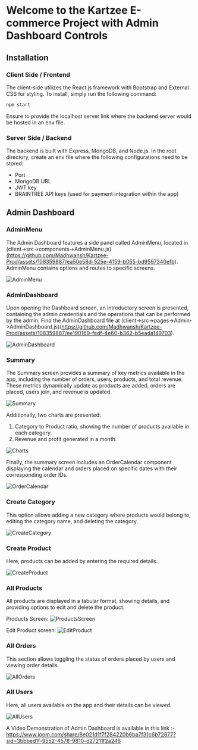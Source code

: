 # Welcome to the Kartzee E-commerce Project with Admin Dashboard Controls

## Installation

### Client Side / Frontend
The client-side utilizes the React.js framework with Bootstrap and External CSS for styling. To install, simply run the following command:
```bash
npm start
```
Ensure to provide the localhost server link where the backend server would be hosted in an env file.

### Server Side / Backend
The backend is built with Express, MongoDB, and Node.js. In the root directory, create an env file where the following configurations need to be stored:
- Port
- MongoDB URL
- JWT key
- BRAINTREE API keys (used for payment integration within the app)

## Admin Dashboard

### AdminMenu
The Admin Dashboard features a side panel called AdminMenu, located in (client->src->components->AdminMenu.js) (https://github.com/Madhwansh/Kartzee-Prod/assets/108359887/ea50e58d-525e-4159-b055-bd9597340efb). AdminMenu contains options and routes to specific screens.

![AdminMenu](https://github.com/Madhwansh/Kartzee-Prod/assets/108359887/ea50e58d-525e-4159-b055-bd9597340efb)

### AdminDashboard
Upon opening the Dashboard screen, an introductory screen is presented, containing the admin credentials and the operations that can be performed by the admin. Find the AdminDashboard file at (client->src->pages->Admin->AdminDashboard.js)(https://github.com/Madhwansh/Kartzee-Prod/assets/108359887/ee190169-fedf-4e60-b362-b5eada149703).

![AdminDashboard](https://github.com/Madhwansh/Kartzee-Prod/assets/108359887/ee190169-fedf-4e60-b362-b5eada149703)

### Summary
The Summary screen provides a summary of key metrics available in the app, including the number of orders, users, products, and total revenue. These metrics dynamically update as products are added, orders are placed, users join, and revenue is updated.

![Summary](https://github.com/Madhwansh/Kartzee-Prod/assets/108359887/b013a03e-ca49-4297-9834-b776f65c088b)

Additionally, two charts are presented:
1. Category to Product ratio, showing the number of products available in each category.
2. Revenue and profit generated in a month.

![Charts](https://github.com/Madhwansh/Kartzee-Prod/assets/108359887/20649cf2-e41c-482f-aefc-bee947ce0073)

Finally, the summary screen includes an OrderCalendar component displaying the calendar and orders placed on specific dates with their corresponding order IDs.

![OrderCalendar](https://github.com/Madhwansh/Kartzee-Prod/assets/108359887/55e5399c-7129-40cc-b2d8-d3e9949125f8)

### Create Category
This option allows adding a new category where products would belong to, editing the category name, and deleting the category.

![CreateCategory](https://github.com/Madhwansh/Kartzee-Prod/assets/108359887/90d3d479-dfe6-4e29-9441-2d0df4ab22e2)

### Create Product
Here, products can be added by entering the required details.

![CreateProduct](https://github.com/Madhwansh/Kartzee-Prod/assets/108359887/188ad785-1501-4992-a229-70e8d40d3459)

### All Products
All products are displayed in a tabular format, showing details, and providing options to edit and delete the product.

Products Screen:
![ProductsScreen](https://github.com/Madhwansh/Kartzee-Prod/assets/108359887/eb9b1054-fd01-44e1-8795-c672b50c2384)

Edit Product screen:
![EditProduct](https://github.com/Madhwansh/Kartzee-Prod/assets/108359887/c86ccae6-6d93-49f0-b702-2027b7241e3e)

### All Orders
This section allows toggling the status of orders placed by users and viewing order details.

![AllOrders](https://github.com/Madhwansh/Kartzee-Prod/assets/108359887/6e8329d4-b26b-4428-9592-61389deaab89)

### All Users
Here, all users available on the app and their details can be viewed.

![AllUsers](https://github.com/Madhwansh/Kartzee-Prod/assets/108359887/b655ae6d-10eb-41bd-8253-a27fd280503f)


A Video Demonstration of Admin Dashboard is available in this link :- 
https://www.loom.com/share/8e021d1f7f284220b6ba7f31c6b72877?sid=3bbbed1f-9552-4578-9810-d27211f2a246
